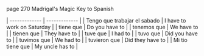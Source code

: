 
page 270
Madrigal's Magic Key to Spanish

| ------------- | ------------- |
| Tengo que trabajar el sabado   |  I have to work on Saturday |
| tiene que           | Do you have to |
| tenemos que         | We have to |
| tienen que          | They have to |
| tuve que            | I had to |
| tuvo que            | Did you have to |
| tuvimos que         | We had to |
| tuvieron que        | Did they have to |
| Mi tio tiene que    | My uncle has to |
